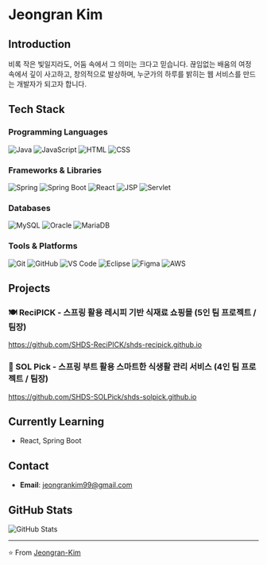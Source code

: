 # Jeongran Kim

## Introduction
비록 작은 빛일지라도, 어둠 속에서 그 의미는 크다고 믿습니다. 
끊임없는 배움의 여정 속에서 깊이 사고하고, 창의적으로 발상하며, 누군가의 하루를 밝히는 웹 서비스를 만드는 개발자가 되고자 합니다.

## Tech Stack
### Programming Languages
![Java](https://img.shields.io/badge/Java-ED8B00?style=for-the-badge&logo=openjdk&logoColor=white)
![JavaScript](https://img.shields.io/badge/JavaScript-F7DF1E?style=for-the-badge&logo=javascript&logoColor=black)
![HTML](https://img.shields.io/badge/HTML-E34F26?style=for-the-badge&logo=html5&logoColor=white)
![CSS](https://img.shields.io/badge/CSS-1572B6?style=for-the-badge&logo=css3&logoColor=white)

### Frameworks & Libraries
![Spring](https://img.shields.io/badge/Spring-6DB33F?style=for-the-badge&logo=spring&logoColor=white)
![Spring Boot](https://img.shields.io/badge/Spring_Boot-6DB33F?style=for-the-badge&logo=spring-boot&logoColor=white)
![React](https://img.shields.io/badge/React-20232A?style=for-the-badge&logo=react&logoColor=61DAFB)
![JSP](https://img.shields.io/badge/JSP-007396?style=for-the-badge&logo=java&logoColor=white)
![Servlet](https://img.shields.io/badge/Servlet-007396?style=for-the-badge&logo=java&logoColor=white)

### Databases
![MySQL](https://img.shields.io/badge/MySQL-005C84?style=for-the-badge&logo=mysql&logoColor=white)
![Oracle](https://img.shields.io/badge/Oracle-F80000?style=for-the-badge&logo=oracle&logoColor=white)
![MariaDB](https://img.shields.io/badge/MariaDB-003545?style=for-the-badge&logo=mariadb&logoColor=white)

### Tools & Platforms
![Git](https://img.shields.io/badge/Git-F05032?style=for-the-badge&logo=git&logoColor=white)
![GitHub](https://img.shields.io/badge/GitHub-100000?style=for-the-badge&logo=github&logoColor=white)
![VS Code](https://img.shields.io/badge/VS_Code-007ACC?style=for-the-badge&logo=visual-studio-code&logoColor=white)
![Eclipse](https://img.shields.io/badge/Eclipse-2C2255?style=for-the-badge&logo=eclipse&logoColor=white)
![Figma](https://img.shields.io/badge/Figma-F24E1E?style=for-the-badge&logo=figma&logoColor=white)
![AWS](https://img.shields.io/badge/AWS-232F3E?style=for-the-badge&logo=amazon-aws&logoColor=white)

## Projects

### 🍽️ ReciPICK - 스프링 활용 레시피 기반 식재료 쇼핑몰 (5인 팀 프로젝트 / 팀장)
https://github.com/SHDS-ReciPICK/shds-recipick.github.io

### 🌱 SOL Pick - 스프링 부트 활용 스마트한 식생활 관리 서비스 (4인 팀 프로젝트 / 팀장)
https://github.com/SHDS-SOLPick/shds-solpick.github.io

## Currently Learning
- React, Spring Boot

## Contact
- **Email**: jeongrankim99@gmail.com

## GitHub Stats
![GitHub Stats](https://github-readme-stats.vercel.app/api?username=jrkim-kr&show_icons=true&theme=radical)


---
⭐️ From [Jeongran-Kim](https://github.com/jrkim-kr)
